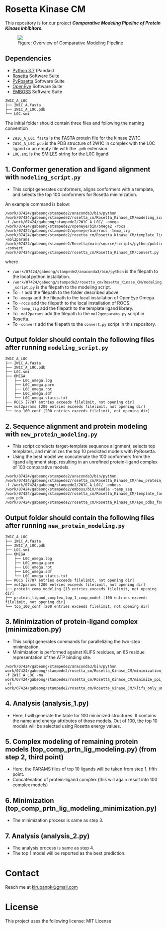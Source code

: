 # Rosetta Kinase CM
This repository is for our project <b><i>Comparative Modeling Pipeline of Protein Kinase Inhibitors</i></b>. 


<figure class="image">
  <img src="pipeline.png">
  <figcaption>Figure: Overview of Comparative Modeling Pipeline</figcaption>
</figure>

## Dependencies
* [Python 3.7](https://www.python.org/downloads/) (Pandas) 
* [Rosetta](https://www.rosettacommons.org/software/license-and-download) Software Suite 
* [PyRosetta](http://www.pyrosetta.org/) Software Suite
* [OpenEye](https://www.eyesopen.com/) Software Suite
* [EMBOSS](http://emboss.open-bio.org/html/use/ch02s07.html) Software Suite

```
2W1C_A_L0C
├── 2W1C_A.fasta
├── 2W1C_A_L0C.pdb
└── L0C.smi
```


The initial folder should contain three files and following the naming convention
- ```2W1C_A_L0C.fasta``` is the FASTA protein file for the kinase 2W1C
- ```2W1C_A_L0C.pdb``` is the PDB structure of 2W1C in complex with the L0C ligand or an empty file with the ```.pdb``` extension. 
- ```L0C.smi``` is the SMILES string for the L0C ligand


## 1. Conformer generation and ligand alignment with ```modeling_script.py```
* This script generates conformers, aligns conformers with a template, and selects the top 100 conformers for Rosetta minimization.

An example command is below:
```
/work/07424/gabeong/stampede2/anaconda3/bin/python /work/07424/gabeong/stampede2/rosetta_cm/Rosetta_Kinase_CM/modeling_script.py -f /work/07424/gabeong/stampede2/2W1C_A_L0C/ -omega /work/07424/gabeong/stampede2/openeye/bin/omega2 -rocs /work/07424/gabeong/stampede2/openeye/bin/rocs -temp_lig /work/07424/gabeong/stampede2/rosetta_cm/Rosetta_Kinase_CM/template_ligand_library -mol2params /work/07424/gabeong/stampede2/Rosetta/main/source/scripts/python/public/generic_potential/mol2genparams.py -convert /work/07424/gabeong/stampede2/rosetta_cm/Rosetta_Kinase_CM/convert.py
```
where
- ```/work/07424/gabeong/stampede2/anaconda3/bin/python``` is the filepath to the local python installation.
- ```/work/07424/gabeong/stampede2/rosetta_cm/Rosetta_Kinase_CM/modeling_script.py``` is the filepath to the modeling script.
- To ```-f``` add the filepath to the folder described above. 
- To ```-omega``` add the filepath to the local installation of OpenEye Omega.
- To ```-rocs``` add the filepath to the local installation of ROCS.
- To ```-temp_lig``` add the filepath to the template ligand library. 
- To ```-mol2params``` add the filepath to the ```mol2genparams.py``` script in Rosetta.
- To ```-convert``` add the filepath to the ```convert.py``` script in this repository. 

## Output folder should contain the following files after running  ```modeling_script.py```

```
2W1C_A_L0C
├── 2W1C_A.fasta
├── 2W1C_A_L0C.pdb
├── L0C.smi
├── OMEGA
│   ├── L0C_omega.log
│   ├── L0C_omega.parm
│   ├── L0C_omega.rpt
│   ├── L0C_omega.sdf
│   └── L0C_omega_status.txt
├── ROCS [7787 entries exceeds filelimit, not opening dir]
├── mol2params [200 entries exceeds filelimit, not opening dir]
└── top_100_conf [200 entries exceeds filelimit, not opening dir]
```

## 2. Sequence alignment and protein modeling with ```new_protein_modeling.py```
* This script conducts target-template sequence alignment, selects top templates, and minimizes the top 10 predicted models with PyRosetta.  
* Using the best model we concatenate the 100 conformers from the ligand alignment step, resulting in an unrefined protein-ligand complex of 100 comparative models.
```
/work/07424/gabeong/stampede2/anaconda3/bin/python /work/07424/gabeong/stampede2/rosetta_cm/Rosetta_Kinase_CM/new_protein_modeling.py -f /work/07424/gabeong/stampede2/2W1C_A_L0C/ -emboss /work/07424/gabeong/stampede2/emboss/bin/needle -temp_seq /work/07424/gabeong/stampede2/rosetta_cm/Rosetta_Kinase_CM/template_fasta_seq_training_set -apo_pdb /work/07424/gabeong/stampede2/rosetta_cm/Rosetta_Kinase_CM/apo_pdbs_for_template_seq_extraction
```

## Output folder should contain the following files after running ```new_protein_modeling.py```
```
2W1C_A_L0C
├── 2W1C_A.fasta
├── 2W1C_A_L0C.pdb
├── L0C.smi
├── OMEGA
│   ├── L0C_omega.log
│   ├── L0C_omega.parm
│   ├── L0C_omega.rpt
│   ├── L0C_omega.sdf
│   └── L0C_omega_status.txt
├── ROCS [7787 entries exceeds filelimit, not opening dir]
├── mol2params [200 entries exceeds filelimit, not opening dir]
├── protein_comp_modeling [13 entries exceeds filelimit, not opening dir]
├── protein_ligand_complex_top_1_comp_model [100 entries exceeds filelimit, not opening dir]
└── top_100_conf [200 entries exceeds filelimit, not opening dir]
```

## 3. Minimization of protein-ligand complex (minimization.py)
* This script generates commands for parallelizing the two-step minimization.
* Minimization is performed against KLIFS residues, an 85 residue representation of the ATP binding site. 
```
/work/07424/gabeong/stampede2/anaconda3/bin/python work/07424/gabeong/stampede2/rosetta_cm/Rosetta_Kinase_CM/minimization_script.py -f 2W1C_A_L0C -ma work/07424/gabeong/stampede2/rosetta_cm/Rosetta_Kinase_CM/minimize_ppi_res_of_interest.py -rf work/07424/gabeong/stampede2/rosetta_cm/Rosetta_Kinase_CM/klifs_only_uniprot_resnum
```
## 4. Analysis (analysis_1.py)
* Here, I will generate the table for 100 minimized structures. It contains the name and energy attributes of those models. Out of 100, the top 10 models will be selected using Rosetta energy values.
## 5. Complex modeling of remaining protein models (top_comp_prtn_lig_modeling.py) (from step 2, third point)
* Here, the PARAMS files of top 10 ligands will be taken from step 1, fifth point.
* Concatenation of protein-ligand complex (this will again result into 100 complex models) 
## 6. Minimization (top_comp_prtn_lig_modeling_minimization.py)
* The minimization process is same as step 3.
## 7. Analysis (analysis_2.py)
* The analysis process is same as step 4.
* The top 1 model will be reported as the best prediction. 

# Contact
Reach me at kirubanpk@gmail.com

# License
This project uses the following license: MIT License
